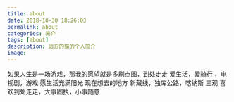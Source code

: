 ```yaml
---
title: about
date: 2018-10-30 18:26:03
permalink: about
categories: 简介
tags: [about]
description: 远方的猫的个人简介
image:
---
```

<p class="description"></p>
如果人生是一场游戏，那我的愿望就是多刷点图，到处走走
爱生活，爱骑行 ，电视剧，游戏   愿生活充满阳光
现在想去的地方 新藏线，独库公路，喀纳斯
三观  喜欢到处走走，大事固执，小事随意